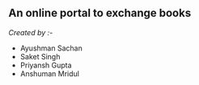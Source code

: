 ## An online portal to exchange books

*Created by :-*
    
* Ayushman Sachan
* Saket Singh
* Priyansh Gupta
* Anshuman Mridul

